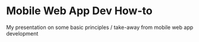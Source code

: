 Mobile Web App Dev How-to
=========================

My presentation on some basic principles / take-away from mobile web app development
